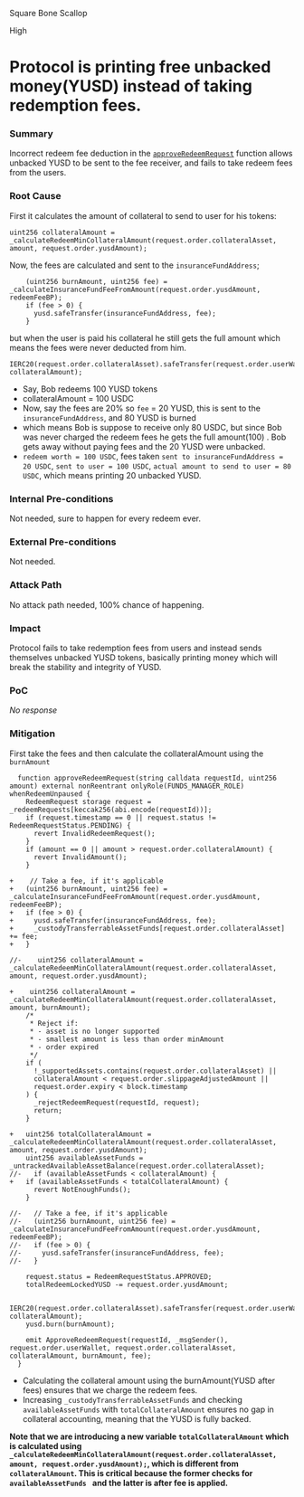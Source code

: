 Square Bone Scallop

High

# Protocol is printing free unbacked money(YUSD) instead of taking redemption fees.

### Summary

Incorrect redeem fee deduction in the [```approveRedeemRequest```](https://github.com/sherlock-audit/2025-04-aegis-op-grant/blob/main/aegis-contracts/contracts/AegisMinting.sol#L315-L358) function allows unbacked YUSD to be sent to the fee receiver, and fails to take redeem fees from the users. 


### Root Cause

First it calculates the amount of collateral to send to user for his tokens:
```solidity
uint256 collateralAmount = _calculateRedeemMinCollateralAmount(request.order.collateralAsset, amount, request.order.yusdAmount);
```

Now, the fees are calculated and sent to the ```insuranceFundAddress```;
```solidity
    (uint256 burnAmount, uint256 fee) = _calculateInsuranceFundFeeFromAmount(request.order.yusdAmount, redeemFeeBP);
    if (fee > 0) {
      yusd.safeTransfer(insuranceFundAddress, fee); 
    }                                                                                          
```

but when the user is paid his collateral he still gets the full amount which means the fees were never deducted from him. 
```solidity
IERC20(request.order.collateralAsset).safeTransfer(request.order.userWallet, collateralAmount);
```

* Say, Bob redeems 100 YUSD tokens 
* collateralAmount = 100 USDC 
* Now, say the fees are 20% so ```fee``` = 20 YUSD, this is sent to the ```insuranceFundAddress```, and 80 YUSD is burned 
* which means Bob is suppose to receive only 80 USDC, but since Bob was never charged the redeem fees he gets the full amount(100) . Bob gets away without paying fees and the 20 YUSD were unbacked. 
* ```redeem worth = 100 USDC```, fees taken ```sent to insuranceFundAddress = 20 USDC```, ```sent to user = 100 USDC```, ```actual amount to send to user = 80 USDC```, which means printing 20 unbacked YUSD. 



### Internal Pre-conditions

Not needed, sure to happen for every redeem ever.

### External Pre-conditions

Not needed.

### Attack Path

No attack path needed, 100% chance of happening. 

### Impact

Protocol fails to take redemption fees from users and instead sends themselves unbacked YUSD tokens, basically printing money which will break the stability and integrity of YUSD. 

### PoC

_No response_

### Mitigation
First take the fees and then calculate the collateralAmount using the ```burnAmount```
```solidity 
  function approveRedeemRequest(string calldata requestId, uint256 amount) external nonReentrant onlyRole(FUNDS_MANAGER_ROLE) whenRedeemUnpaused {
    RedeemRequest storage request = _redeemRequests[keccak256(abi.encode(requestId))];
    if (request.timestamp == 0 || request.status != RedeemRequestStatus.PENDING) {
      revert InvalidRedeemRequest();
    }
    if (amount == 0 || amount > request.order.collateralAmount) {
      revert InvalidAmount();
    }

+    // Take a fee, if it's applicable
+   (uint256 burnAmount, uint256 fee) = _calculateInsuranceFundFeeFromAmount(request.order.yusdAmount, redeemFeeBP);
+   if (fee > 0) {
+     yusd.safeTransfer(insuranceFundAddress, fee);
+     _custodyTransferrableAssetFunds[request.order.collateralAsset] += fee;
+   }

//-    uint256 collateralAmount = _calculateRedeemMinCollateralAmount(request.order.collateralAsset, amount, request.order.yusdAmount);

+    uint256 collateralAmount = _calculateRedeemMinCollateralAmount(request.order.collateralAsset, amount, burnAmount);
    /*
     * Reject if:
     * - asset is no longer supported
     * - smallest amount is less than order minAmount
     * - order expired
     */
    if (
      !_supportedAssets.contains(request.order.collateralAsset) ||
      collateralAmount < request.order.slippageAdjustedAmount ||
      request.order.expiry < block.timestamp
    ) {
      _rejectRedeemRequest(requestId, request);
      return;
    }

+   uint256 totalCollateralAmount = _calculateRedeemMinCollateralAmount(request.order.collateralAsset, amount, request.order.yusdAmount);
    uint256 availableAssetFunds = _untrackedAvailableAssetBalance(request.order.collateralAsset);
//-   if (availableAssetFunds < collateralAmount) {
+   if (availableAssetFunds < totalCollateralAmount) {
      revert NotEnoughFunds();
    }

//-   // Take a fee, if it's applicable
//-   (uint256 burnAmount, uint256 fee) = _calculateInsuranceFundFeeFromAmount(request.order.yusdAmount, redeemFeeBP);
//-   if (fee > 0) {
//-     yusd.safeTransfer(insuranceFundAddress, fee);
//-   }

    request.status = RedeemRequestStatus.APPROVED;
    totalRedeemLockedYUSD -= request.order.yusdAmount;

    IERC20(request.order.collateralAsset).safeTransfer(request.order.userWallet, collateralAmount);
    yusd.burn(burnAmount);

    emit ApproveRedeemRequest(requestId, _msgSender(), request.order.userWallet, request.order.collateralAsset, collateralAmount, burnAmount, fee);
  }
```
* Calculating the collateral amount using the burnAmount(YUSD after fees) ensures that we charge the redeem fees.
* Increasing ```_custodyTransferrableAssetFunds``` and checking ```availableAssetFunds``` with ```totalCollateralAmount``` ensures no gap in collateral accounting, meaning that the YUSD is fully backed.   

**Note that we are introducing a new variable ```totalCollateralAmount``` which is calculated using ```_calculateRedeemMinCollateralAmount(request.order.collateralAsset, amount, request.order.yusdAmount);```, which is different from ```collateralAmount```. This is critical because the former checks for ```availableAssetFunds ``` and the latter is after fee is applied.** 